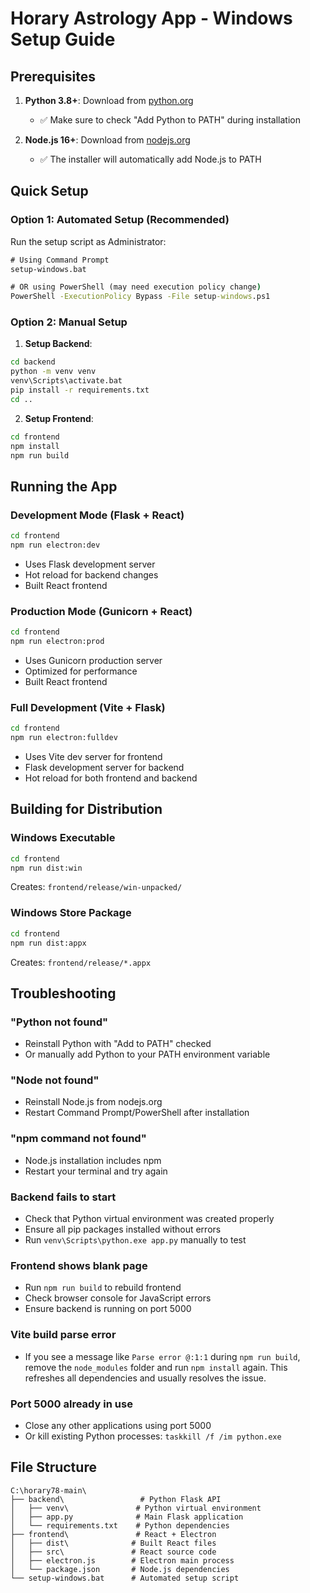 # Horary Astrology App - Windows Setup Guide

## Prerequisites

1. **Python 3.8+**: Download from [python.org](https://python.org)
   - ✅ Make sure to check "Add Python to PATH" during installation
   
2. **Node.js 16+**: Download from [nodejs.org](https://nodejs.org)
   - ✅ The installer will automatically add Node.js to PATH

## Quick Setup

### Option 1: Automated Setup (Recommended)
Run the setup script as Administrator:

```cmd
# Using Command Prompt
setup-windows.bat

# OR using PowerShell (may need execution policy change)
PowerShell -ExecutionPolicy Bypass -File setup-windows.ps1
```

### Option 2: Manual Setup

1. **Setup Backend**:
```cmd
cd backend
python -m venv venv
venv\Scripts\activate.bat
pip install -r requirements.txt
cd ..
```

2. **Setup Frontend**:
```cmd
cd frontend
npm install
npm run build
```

## Running the App

### Development Mode (Flask + React)
```cmd
cd frontend
npm run electron:dev
```
- Uses Flask development server
- Hot reload for backend changes
- Built React frontend

### Production Mode (Gunicorn + React)
```cmd
cd frontend
npm run electron:prod
```
- Uses Gunicorn production server
- Optimized for performance
- Built React frontend

### Full Development (Vite + Flask)
```cmd
cd frontend
npm run electron:fulldev
```
- Uses Vite dev server for frontend
- Flask development server for backend
- Hot reload for both frontend and backend

## Building for Distribution

### Windows Executable
```cmd
cd frontend
npm run dist:win
```
Creates: `frontend/release/win-unpacked/`

### Windows Store Package
```cmd
cd frontend
npm run dist:appx
```
Creates: `frontend/release/*.appx`

## Troubleshooting

### "Python not found"
- Reinstall Python with "Add to PATH" checked
- Or manually add Python to your PATH environment variable

### "Node not found" 
- Reinstall Node.js from nodejs.org
- Restart Command Prompt/PowerShell after installation

### "npm command not found"
- Node.js installation includes npm
- Restart your terminal and try again

### Backend fails to start
- Check that Python virtual environment was created properly
- Ensure all pip packages installed without errors
- Run `venv\Scripts\python.exe app.py` manually to test

### Frontend shows blank page
- Run `npm run build` to rebuild frontend
- Check browser console for JavaScript errors
- Ensure backend is running on port 5000

### Vite build parse error
- If you see a message like `Parse error @:1:1` during `npm run build`, remove the
  `node_modules` folder and run `npm install` again. This refreshes all
  dependencies and usually resolves the issue.

### Port 5000 already in use
- Close any other applications using port 5000
- Or kill existing Python processes: `taskkill /f /im python.exe`

## File Structure
```
C:\horary78-main\
├── backend\                 # Python Flask API
│   ├── venv\               # Python virtual environment
│   ├── app.py              # Main Flask application
│   └── requirements.txt    # Python dependencies
├── frontend\               # React + Electron
│   ├── dist\              # Built React files
│   ├── src\               # React source code
│   ├── electron.js        # Electron main process
│   └── package.json       # Node.js dependencies
└── setup-windows.bat      # Automated setup script
```